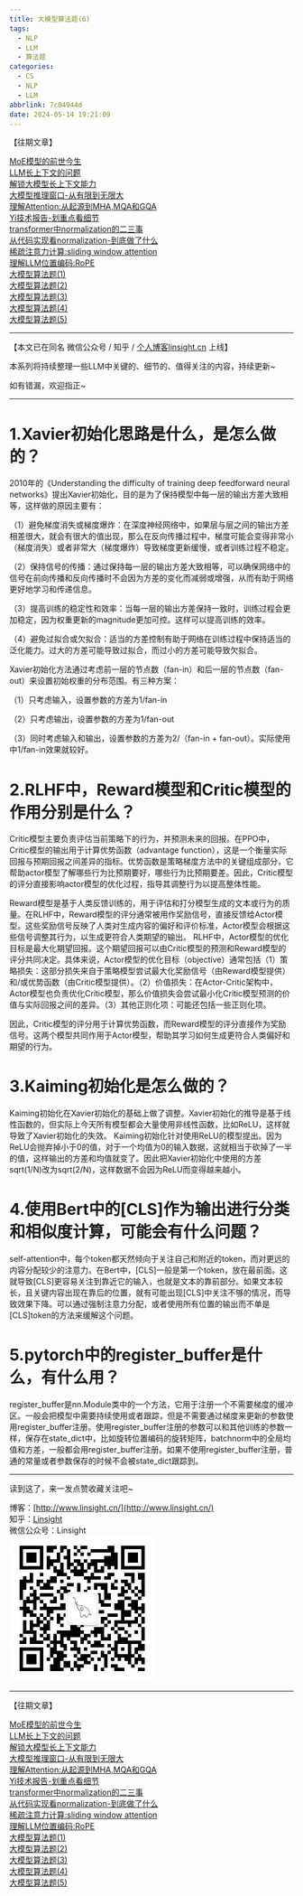 ```yaml
---
title: 大模型算法题(6)
tags:
  - NLP
  - LLM
  - 算法题
categories:
  - CS
  - NLP
  - LLM
abbrlink: 7c04944d
date: 2024-05-14 19:21:09
---
```


【往期文章】

[MoE模型的前世今生](http://www.linsight.cn/44e38c1b.html)  
[LLM长上下文的问题](http://www.linsight.cn/c4da56c0.html)  
[解锁大模型长上下文能力](http://www.linsight.cn/cc852861.html)  
[大模型推理窗口-从有限到无限大](http://www.linsight.cn/45ee1a6d.html)  
[理解Attention:从起源到MHA,MQA和GQA](http://www.linsight.cn/3dc22f96.html)  
[Yi技术报告-划重点看细节](http://www.linsight.cn/41b6a819.html)  
[transformer中normalization的二三事](http://www.linsight.cn/6a40bfa5.html)  
[从代码实现看normalization-到底做了什么](http://www.linsight.cn/b70b4a2d.html)  
[稀疏注意力计算:sliding window attention](http://www.linsight.cn/c61d17e3.html)  
[理解LLM位置编码:RoPE](http://www.linsight.cn/a051710f.html)  
[大模型算法题(1)](http://www.linsight.cn/3345028a.html)  
[大模型算法题(2)](http://www.linsight.cn/ad0bba9d.html)  
[大模型算法题(3)](http://www.linsight.cn/1736008.html)  
[大模型算法题(4)](http://www.linsight.cn/1736008.html)  
[大模型算法题(5)](http://www.linsight.cn/336f2f3e.html)  

***  

【本文已在同名 微信公众号 / 知乎 / [个人博客linsight.cn](http://www.linsight.cn/) 上线】  

本系列将持续整理一些LLM中关键的、细节的、值得关注的内容，持续更新~  

如有错漏，欢迎指正~

***  

# 1.Xavier初始化思路是什么，是怎么做的？  

2010年的《Understanding the difficulty of training deep feedforward neural networks》提出Xavier初始化，目的是为了保持模型中每一层的输出方差大致相等，这样做的原因主要有：  

（1）避免梯度消失或梯度爆炸：在深度神经网络中，如果层与层之间的输出方差相差很大，就会有很大的值出现，那么在反向传播过程中，梯度可能会变得非常小（梯度消失）或者非常大（梯度爆炸）导致梯度更新缓慢，或者训练过程不稳定。  

（2）保持信号的传播：通过保持每一层的输出方差大致相等，可以确保网络中的信号在前向传播和反向传播时不会因为方差的变化而减弱或增强，从而有助于网络更好地学习和传递信息。  

（3）提高训练的稳定性和效率：当每一层的输出方差保持一致时，训练过程会更加稳定，因为权重更新的magnitude更加可控。这样可以提高训练的效率。  

（4）避免过拟合或欠拟合：适当的方差控制有助于网络在训练过程中保持适当的泛化能力。过大的方差可能导致过拟合，而过小的方差可能导致欠拟合。  

Xavier初始化方法通过考虑前一层的节点数（fan-in）和后一层的节点数（fan-out）来设置初始权重的分布范围。有三种方案：  

（1）只考虑输入，设置参数的方差为1/fan-in  

（2）只考虑输出，设置参数的方差为1/fan-out  

（3）同时考虑输入和输出，设置参数的方差为2/（fan-in + fan-out）。实际使用中1/fan-in效果就较好。  

# 2.RLHF中，Reward模型和Critic模型的作用分别是什么？  

Critic模型主要负责评估当前策略下的行为，并预测未来的回报。在PPO中，Critic模型的输出用于计算优势函数（advantage function），这是一个衡量实际回报与预期回报之间差异的指标。优势函数是策略梯度方法中的关键组成部分，它帮助actor模型了解哪些行为比预期要好，哪些行为比预期要差。因此，Critic模型的评分直接影响actor模型的优化过程，指导其调整行为以提高整体性能。  

Reward模型是基于人类反馈训练的，用于评估和打分模型生成的文本或行为的质量。在RLHF中，Reward模型的评分通常被用作奖励信号，直接反馈给Actor模型。这些奖励信号反映了人类对生成内容的偏好和评价标准，Actor模型会根据这些信号调整其行为，以生成更符合人类期望的输出。
RLHF中，Actor模型的优化目标是最大化期望回报。这个期望回报可以由Critic模型的预测和Reward模型的评分共同决定。具体来说，Actor模型的优化目标（objective）通常包括（1）策略损失：这部分损失来自于策略模型尝试最大化奖励信号（由Reward模型提供）和/或优势函数（由Critic模型提供）。（2）价值损失：在Actor-Critic架构中，Actor模型也负责优化Critic模型，那么价值损失会尝试最小化Critic模型预测的价值与实际回报之间的差异。（3）其他正则化项：可能还包括一些正则化项。  

因此，Critic模型的评分用于计算优势函数，而Reward模型的评分直接作为奖励信号。这两个模型共同作用于Actor模型，帮助其学习如何生成更符合人类偏好和期望的行为。  

# 3.Kaiming初始化是怎么做的？  

Kaiming初始化在Xavier初始化的基础上做了调整。Xavier初始化的推导是基于线性函数的，但实际上今天所有模型都会大量使用非线性函数，比如ReLU，这样就导致了Xavier初始化的失效。
Kaiming初始化针对使用ReLU的模型提出。因为ReLU会抛弃掉小于0的值，对于一个均值为0的输入数据，这就相当于砍掉了一半的值，这样输出的方差和均值就变了。因此把Xavier初始化中使用的方差sqrt(1/N)改为sqrt(2/N)，这样数据不会因为ReLU而变得越来越小。  

# 4.使用Bert中的[CLS]作为输出进行分类和相似度计算，可能会有什么问题？  

self-attention中，每个token都天然倾向于关注自己和附近的token，而对更远的内容分配较少的注意力。在Bert中，[CLS]一般是第一个token，放在最前面。这就导致[CLS]更容易关注到靠近它的输入，也就是文本的靠前部分。如果文本较长，且关键内容出现在靠后的位置，就有可能出现[CLS]中关注不够的情况，而导致效果下降。可以通过强制注意力分配，或者使用所有位置的输出而不单是[CLS]token的方法来缓解这个问题。


# 5.pytorch中的register_buffer是什么，有什么用？  

register_buffer是nn.Module类中的一个方法，它用于注册一个不需要梯度的缓冲区。一般会把模型中需要持续使用或者跟踪，但是不需要通过梯度来更新的参数使用register_buffer注册。使用register_buffer注册的参数可以和其他训练的参数一样，保存在state_dict中，比如旋转位置编码的旋转矩阵，batchnorm中的全局均值和方差，一般都会用register_buffer注册。如果不使用register_buffer注册，普通的常量或者参数保存的时候不会被state_dict跟踪到。

***  

读到这了，来一发点赞收藏关注吧~

博客：[http://www.linsight.cn/](http://www.linsight.cn/)  
知乎：[Linsight](https://www.zhihu.com/people/us4ever)  
微信公众号：Linsight  
![](/images/qrcode.jpg)  

***  

【往期文章】

[MoE模型的前世今生](http://www.linsight.cn/44e38c1b.html)  
[LLM长上下文的问题](http://www.linsight.cn/c4da56c0.html)  
[解锁大模型长上下文能力](http://www.linsight.cn/cc852861.html)  
[大模型推理窗口-从有限到无限大](http://www.linsight.cn/45ee1a6d.html)  
[理解Attention:从起源到MHA,MQA和GQA](http://www.linsight.cn/3dc22f96.html)  
[Yi技术报告-划重点看细节](http://www.linsight.cn/41b6a819.html)  
[transformer中normalization的二三事](http://www.linsight.cn/6a40bfa5.html)  
[从代码实现看normalization-到底做了什么](http://www.linsight.cn/b70b4a2d.html)  
[稀疏注意力计算:sliding window attention](http://www.linsight.cn/c61d17e3.html)  
[理解LLM位置编码:RoPE](http://www.linsight.cn/a051710f.html)  
[大模型算法题(1)](http://www.linsight.cn/3345028a.html)  
[大模型算法题(2)](http://www.linsight.cn/ad0bba9d.html)  
[大模型算法题(3)](http://www.linsight.cn/1736008.html)  
[大模型算法题(4)](http://www.linsight.cn/1736008.html)  
[大模型算法题(5)](http://www.linsight.cn/336f2f3e.html)  